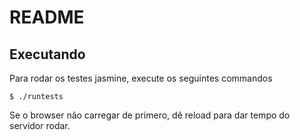# README

## Executando

Para rodar os testes jasmine, execute os seguintes commandos

    $ ./runtests

Se o browser não carregar de primero, dê reload para dar tempo
do servidor rodar.
